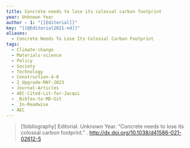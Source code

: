 ```yaml
---
title: Concrete needs to lose its colossal carbon footprint
year: Unknown Year
author - 1: "[[Editorial]]"
key: "[[@Editorial2021-nd]]"
aliases:
  - Concrete Needs To Lose Its Colossal Carbon Footprint
tags:
  - Climate-change
  - Materials-science
  - Policy
  - Society
  - Technology
  - Construction-4-0
  - 2_Upgrade-MAY-2023
  - Journal-Articles
  - AEC-Cited-Lit-for-Jacqui
  - _BibTex-to-MD-Git
  - _In-Readwise
  - AEC
---
```


> [!bibliography]
> Editorial. Unknown Year. “Concrete needs to lose its colossal carbon footprint.” . http://dx.doi.org/10.1038/d41586-021-02612-5